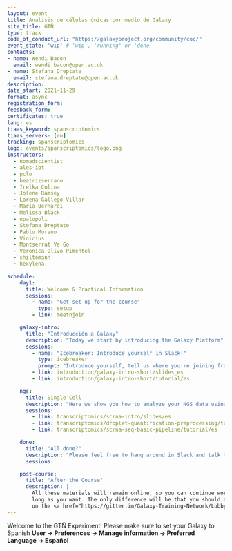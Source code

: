 ```yaml
---
layout: event
title: Análisis de células únicas por medio de Galaxy
site_title: GTÑ
type: track
code_of_conduct_url: "https://galaxyproject.org/community/coc/"
event_state: 'wip' # 'wip', 'running' or 'done'
contacts:
- name: Wendi Bacon
  email: wendi.bacon@open.ac.uk
- name: Stefana Dreptate
  email: stefana.dreptate@open.ac.uk
description:
date_start: 2021-11-29
format: async
registration_form:
feedback_form:
certificates: true
lang: es
tiaas_keyword: spanscriptomics
tiaas_servers: [eu]
tracking: spanscriptomics
logo: events/spanscriptomics/logo.png
instructors:
  - nomadscientist
  - ales-ibt
  - pclo
  - beatrizserrano
  - Irelka Colina
  - Jolene Ramsey
  - Lorena Gallego-Villar
  - María Bernardi
  - Melissa Black
  - npalopoli
  - Stefana Dreptate
  - Pablo Moreno
  - Vinicius
  - Montserrat Ve Go
  - Veronica Olivo Pimentel
  - shiltemann
  - hexylena

schedule:
    day1:
      title: Welcome & Practical Information
      sessions:
        - name: "Get set up for the course"
          type: setup
        - link: meetnjoin

    galaxy-intro:
      title: "Introducción a Galaxy"
      description: "Today we start by introducing the Galaxy Platform"
      sessions:
        - name: "Icebreaker: Introduce yourself in Slack!"
          type: icebreaker
          prompt: "Introduce yourself, tell us where you're joining from, and one thing about your surroundings (e.g. it's snowing outside, there's a squirrel on my porch, my cat is on my keyboard)"
        - link: introduction/galaxy-intro-short/slides_es
        - link: introduction/galaxy-intro-short/tutorial/es

    ngs:
      title: Single Cell
      description: "Here we show you how to analyze your NGS data using Galaxy."
      sessions:
        - link: transcriptomics/scrna-intro/slides/es
        - link: transcriptomics/droplet-quantification-preprocessing/tutorial/es
        - link: transcriptomics/scrna-seq-basic-pipeline/tutorial/es

    done:
      title: "All done?"
      description: "Please feel free to hang around in Slack and talk to us and the rest of the Galaxy community! Thanks for joining!!"
      sessions:

    post-course:
      title: "After the Course"
      description: |
        All these materials will remain online, so you can continue working on them for as
        long as you want. The only difference will be that you should ask your questions
        on the <a href="https://gitter.im/Galaxy-Training-Network/Lobby">GTN Gitter channel</a>, instead of Slack.
---
```


Welcome to the GTÑ Experiment! Please make sure to set your Galaxy to Spanish **User → Preferences → Manage information → Preferred Language → Español**
